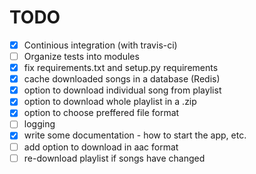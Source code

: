 TODO
====

- [x] Continious integration (with travis-ci)
- [ ] Organize tests into modules
- [x] fix requirements.txt and setup.py requirements
- [x] cache downloaded songs in a database (Redis)
- [x] option to download individual song from playlist
- [x] option to download whole playlist in a .zip
- [x] option to choose preffered file format
- [ ] logging
- [x] write some documentation - how to start the app, etc.
- [ ] add option to download in aac format
- [ ] re-download playlist if songs have changed
